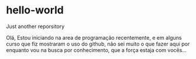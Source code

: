 # hello-world
Just another reporsitory

Olá, 
Estou iniciando na area de programação recentemente,
e em alguns curso que fiz mostraram o uso do github,
não sei muito o que fazer aqui por enquanto vou na busca por conhecimento,
que a força estaja com vocês...
